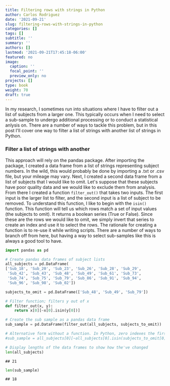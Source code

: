 ```yaml
---
title: Filtering rows with strings in Python
author: Carlos Rodriguez
date: '2021-09-21'
slug: filtering-rows-with-strings-in-python
categories: []
tags: []
subtitle: ''
summary: ''
authors: []
lastmod: '2021-09-21T17:45:18-06:00'
featured: no
image:
  caption: ''
  focal_point: ''
  preview_only: no
projects: []
type: book
weight: 70
draft: true
---
```



In my research, I sometimes run into situations where I have to filter out a list of subjects from a larger one. This typically occurs when I need to select a sub-sample to undergo additional processing or to conduct a statistical anlysis on. There are a number of ways to tackle this problem, but in this post I'll cover one way to filter a list of strings with another list of strings in Python.




### Filter a list of strings with another
This approach will rely on the pandas package. After importing the package, I created a data frame from a list of strings representing subject numbers. In the wild, this would probably be done by importing a .txt or .csv file, but your mileage may vary. Next, I created a second data frame from a list of subjects that I would like to omit. Let's suppose that these subjects have poor quality data and we would like to exclude them from analysis. From there I created a function `filter_out()` that takes two inputs. The first input is the larger list to filter, and the second input is a list of subject to be removed. To understand this function, I like to begin with the `isin()` function.  This function will tell us which rows match a set of input values (the subjects to omit). It returns a boolean series (True or False). Since these are the rows we would like to omit, we simply invert that series to create an index and use it to select the rows. The rationale for creating a function is to re-use it while writing scripts. There are a number of ways to branch off from here, but having a way to select sub-samples like this is always a good tool to have.


```python
import pandas as pd

# Create pandas data frames of subject lists
all_subjects = pd.DataFrame(
['Sub_18', 'Sub_20', 'Sub_23', 'Sub_26', 'Sub_28', 'Sub_29', 
 'Sub_42', 'Sub_43', 'Sub_48', 'Sub_49', 'Sub_61', 'Sub_73', 
 'Sub_74', 'Sub_75', 'Sub_79', 'Sub_86', 'Sub_91', 'Sub_94', 
 'Sub_96', 'Sub_98', 'Sub_02'])

subjects_to_omit = pd.DataFrame(['Sub_48', 'Sub_49', 'Sub_79'])

# Filter function; filters y out of x
def filter_out(x, y):
    return x[0][~x[0].isin(y[0])]

# Create the sub sample as a pandas data frame
sub_sample = pd.DataFrame(filter_out(all_subjects, subjects_to_omit))

# Alternative form without a function. In Python, zero indexes the first column
#sub_sample = all_subjects[0][~all_subjects[0].isin(subjects_to_omit[0])]
```


```python
# Display lengths of the data frames to show how the've changed
len(all_subjects)
```

```
## 21
```

```python
len(sub_sample)
```

```
## 18
```

